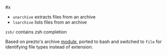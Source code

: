 #x

- `unarchive` extracts files from an archive
- `lsarchive` lists files from an archive

`zsh/` contains zsh completion

Based on prezto's archive
[module](https://github.com/sorin-ionescu/prezto/tree/master/modules/archive/functions),
ported to bash and switched to `file` for identifying file types instead of extension.
